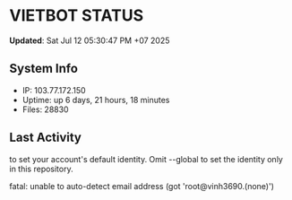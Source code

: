 # VIETBOT STATUS
**Updated**: Sat Jul 12 05:30:47 PM +07 2025

## System Info
- IP: 103.77.172.150
- Uptime: up 6 days, 21 hours, 18 minutes
- Files: 28830

## Last Activity

to set your account's default identity.
Omit --global to set the identity only in this repository.

fatal: unable to auto-detect email address (got 'root@vinh3690.(none)')
